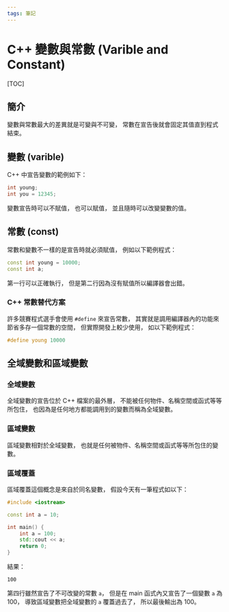 ```yaml
---
tags: 筆記
---
```


# C++ 變數與常數 (Varible and Constant)

[TOC]

## 簡介

變數與常數最大的差異就是可變與不可變，
常數在宣告後就會固定其值直到程式結束。

## 變數 (varible)

C++ 中宣告變數的範例如下：

```cpp
int young;
int you = 12345;
```

變數宣告時可以不賦值，
也可以賦值，
並且隨時可以改變變數的值。

## 常數 (const)

常數和變數不一樣的是宣告時就必須賦值，
例如以下範例程式：

```cpp
const int young = 10000;
const int a;
```

第一行可以正確執行，
但是第二行因為沒有賦值所以編譯器會出錯。

### C++ 常數替代方案

許多競賽程式選手會使用 `#define` 來宣告常數，
其實就是調用編譯器內的功能來節省多存一個常數的空間，
但實際開發上較少使用，
如以下範例程式：

```cpp
#define young 10000
```

## 全域變數和區域變數

### 全域變數

全域變數的宣告位於 C++ 檔案的最外層，
不能被任何物件、名稱空間或函式等等所包住，
也因為是任何地方都能調用到的變數而稱為全域變數。

### 區域變數

區域變數相對於全域變數，
也就是任何被物件、名稱空間或函式等等所包住的變數。

### 區域覆蓋

區域覆蓋這個概念是來自於同名變數，
假設今天有一筆程式如以下：

```cpp
#include <iostream>

const int a = 10;

int main() {
    int a = 100;
    std::cout << a;
    return 0;
}
```

結果：

`100`

第四行雖然宣告了不可改變的常數 `a`，
但是在 main 函式內又宣告了一個變數 `a` 為 100，
導致區域變數把全域變數的 `a` 覆蓋過去了，
所以最後輸出為 100。
